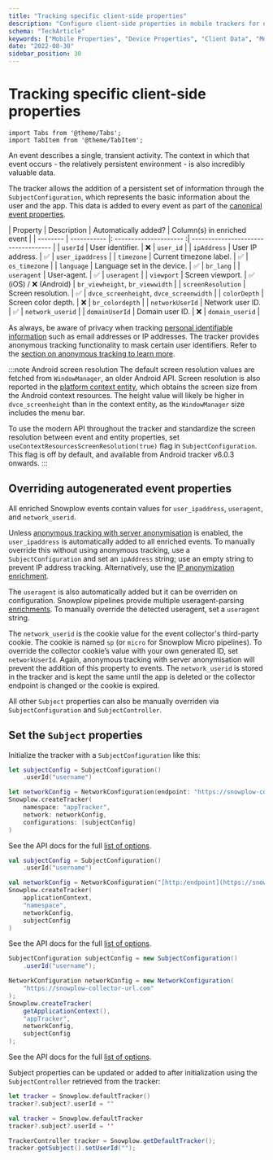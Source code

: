 ```yaml
---
title: "Tracking specific client-side properties"
description: "Configure client-side properties in mobile trackers for enhanced behavioral event context."
schema: "TechArticle"
keywords: ["Mobile Properties", "Device Properties", "Client Data", "Mobile Context", "Device Information", "App Properties"]
date: "2022-08-30"
sidebar_position: 30
---
```


# Tracking specific client-side properties

```mdx-code-block
import Tabs from '@theme/Tabs';
import TabItem from '@theme/TabItem';
```

An event describes a single, transient activity. The context in which that event occurs - the relatively persistent environment - is also incredibly valuable data.

The tracker allows the addition of a persistent set of information through the `SubjectConfiguration`, which represents the basic information about the user and the app. This data is added to every event as part of the [canonical event properties](/docs/events/going-deeper/event-parameters/index.md).

| Property | Description | Automatically added? | Column(s) in enriched event |
| -------- | ----------- |: --------------------- :| ----------------------------------- |
| `userId`           | User identifier.            | ❌                     | `user_id`                             |
| `ipAddress`        | User IP address.            | ✅                     | `user_ipaddress`                      |
| `timezone`         | Current timezone label.     | ✅                     | `os_timezone`                         |
| `language`         | Language set in the device. | ✅                     | `br_lang`                             |
| `useragent`        | User-agent.                 | ✅                     | `useragent`                           |
| `viewport`         | Screen viewport.            | ✅ (iOS) / ❌ (Android) | `br_viewheight`, `br_viewwidth`         |
| `screenResolution` | Screen resolution.          | ✅                     | `dvce_screenheight`, `dvce_screenwidth` |
| `colorDepth`       | Screen color depth.         | ❌                     | `br_colordepth`                       |
| `networkUserId`    | Network user ID.            | ✅                     | `network_userid`                      |
| `domainUserId`     | Domain user ID.             | ❌                     | `domain_userid`                       |

As always, be aware of privacy when tracking [personal identifiable information](https://snowplow.io/blog/2020/09/06/user-identification-and-privacy/) such as email addresses or IP addresses.
The tracker provides anonymous tracking functionality to mask certain user identifiers. Refer to the [section on anonymous tracking to learn more](../anonymous-tracking/index.md).

:::note Android screen resolution
The default screen resolution values are fetched from `WindowManager`, an older Android API. Screen resolution is also reported in the [platform context entity](/docs/sources/trackers/mobile-trackers/tracking-events/platform-and-application-context/index.md), which obtains the screen size from the Android context resources. The height value will likely be higher in `dvce_screenheight` than in the context entity, as the `WindowManager` size includes the menu bar.

To use the modern API throughout the tracker and standardize the screen resolution between event and entity properties, set `useContextResourcesScreenResolution(true)` flag in `SubjectConfiguration`. This flag is off by default, and available from Android tracker v6.0.3 onwards.
:::

## Overriding autogenerated event properties

All enriched Snowplow events contain values for `user_ipaddress`, `useragent`, and `network_userid`.

Unless [anonymous tracking with server anonymisation](../anonymous-tracking/index.md) is enabled, the `user_ipaddress` is automatically added to all enriched events. To manually override this without using anonymous tracking, use a `SubjectConfiguration` and set an `ipAddress` string; use an empty string to prevent IP address tracking. Alternatively, use the [IP anonymization enrichment](/docs/pipeline/enrichments/available-enrichments/ip-anonymization-enrichment/index.md).

The `useragent` is also automatically added but it can be overriden on configuration. Snowplow pipelines provide multiple useragent-parsing [enrichments](/docs/pipeline/enrichments/available-enrichments/index.md). To manually override the detected useragent, set a `useragent` string.

The `network_userid` is the cookie value for the event collector's third-party cookie. The cookie is named `sp` (or `micro` for Snowplow Micro pipelines). To override the collector cookie’s value with your own generated ID, set `networkUserId`. Again, anonymous tracking with server anonymisation will prevent the addition of this property to events. The `network_userid` is stored in the tracker and is kept the same until the app is deleted or the collector endpoint is changed or the cookie is expired.

All other `Subject` properties can also be manually overriden via `SubjectConfiguration` and `SubjectController`.

## Set the `Subject` properties

Initialize the tracker with a `SubjectConfiguration` like this:

<Tabs groupId="platform" queryString>
  <TabItem value="ios" label="iOS" default>

```swift
let subjectConfig = SubjectConfiguration()
    .userId("username")

let networkConfig = NetworkConfiguration(endpoint: "https://snowplow-collector-url.com")
Snowplow.createTracker(
    namespace: "appTracker",
    network: networkConfig,
    configurations: [subjectConfig]
)
```

See the API docs for the full [list of options](https://snowplow.github.io/snowplow-ios-tracker/documentation/snowplowtracker/subjectconfiguration).

  </TabItem>
  <TabItem value="android" label="Android (Kotlin)">

```kotlin
val subjectConfig = SubjectConfiguration()
    .userId("username")

val networkConfig = NetworkConfiguration("[http:/endpoint](https://snowplow-collector-url.com)")
Snowplow.createTracker(
    applicationContext,
    "namespace",
    networkConfig,
    subjectConfig
)
```

See the API docs for the full [list of options](https://snowplow.github.io/snowplow-android-tracker/snowplow-android-tracker/com.snowplowanalytics.snowplow.configuration/-subject-configuration/index.html).

  </TabItem>
  <TabItem value="android-java" label="Android (Java)">

```java
SubjectConfiguration subjectConfig = new SubjectConfiguration()
    .userId("username");

NetworkConfiguration networkConfig = new NetworkConfiguration(
    "https://snowplow-collector-url.com"
);
Snowplow.createTracker(
    getApplicationContext(),
    "appTracker",
    networkConfig,
    subjectConfig
);
```

See the API docs for the full [list of options](https://snowplow.github.io/snowplow-android-tracker/snowplow-android-tracker/com.snowplowanalytics.snowplow.configuration/-subject-configuration/index.html).

  </TabItem>
</Tabs>

Subject properties can be updated or added to after initialization using the `SubjectController` retrieved from the tracker:

<Tabs groupId="platform" queryString>
  <TabItem value="ios" label="iOS" default>

```swift
let tracker = Snowplow.defaultTracker()
tracker?.subject?.userId = ""
```

  </TabItem>
  <TabItem value="android" label="Android (Kotlin)">

```kotlin
val tracker = Snowplow.defaultTracker
tracker?.subject?.userId = ''
```

  </TabItem>
  <TabItem value="android-java" label="Android (Java)">

```java
TrackerController tracker = Snowplow.getDefaultTracker();
tracker.getSubject().setUserId("");
```

  </TabItem>
</Tabs>
